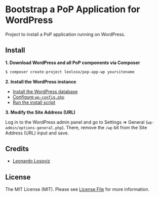 # Bootstrap a PoP Application for WordPress

Project to install a PoP application running on WordPress.

## Install

**1. Download WordPress and all PoP components via Composer**

```bash
$ composer create-project leoloso/pop-app-wp yoursitename
```

**2. Install the WordPress instance**

- [Install the WordPress database](https://wordpress.org/support/article/how-to-install-wordpress/#step-2-create-the-database-and-a-user)
- [Configure `wp-config.php`](https://wordpress.org/support/article/how-to-install-wordpress/#step-3-set-up-wp-config-php)
- [Run the install script](https://wordpress.org/support/article/how-to-install-wordpress/#step-5-run-the-install-script)

**3. Modify the Site Address (URL)**

Log in to the WordPress admin panel and go to Settings => General (`wp-admin/options-general.php`). There, remove the `/wp` bit from the Site Address (URL) input and save.

<!--
## Setting-up environment variables

If needed, create file `config/.env` (and other more specific files, following [Symfony's Dotenv component](https://symfony.com/doc/current/components/dotenv.html)'s instructions) including all required environment variables for the application. These files, containing environment information, must not be saved under version control.
-->
## Credits

- [Leonardo Losoviz][link-author]

## License

The MIT License (MIT). Please see [License File](LICENSE.md) for more information.

[link-author]: https://github.com/leoloso
